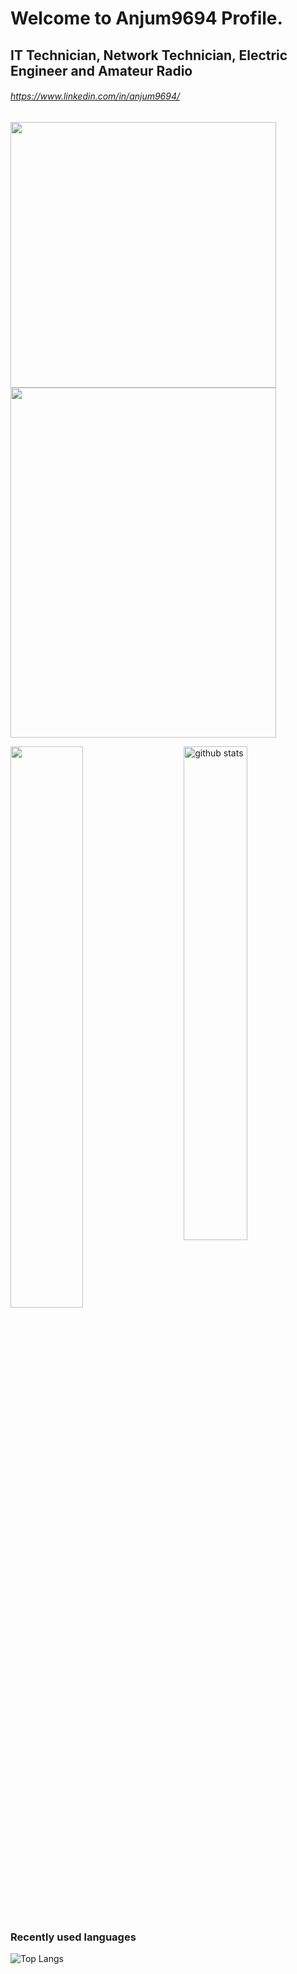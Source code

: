 # Welcome to Anjum9694 Profile.

## IT Technician, Network Technician, Electric Engineer and Amateur Radio
###### https://www.linkedin.com/in/anjum9694/

<img src="https://i.imgur.com/RXpEYBD.jpg" width="425"/> <img src="https://i.imgur.com/KcnMJZB.jpg" width="425" height="560"/>

<img src="https://github-readme-stats.vercel.app/api?username=Anjum9694&show_icons=true&theme=gotham" alt="github stats" width="45%" align="right"/>
<img src="https://github-readme-streak-stats.herokuapp.com/?user=Anjum9694&theme=dark" width="48%" >

### Recently used languages
 ![Top Langs](https://github-readme-stats.vercel.app/api/top-langs/?username=Anjum9694&layout=compact)

<!--
**Anjum9694/Anjum9694** is a ✨ _special_ ✨ repository because its `README.md` (this file) appears on your GitHub profile.

Here are some ideas to get you started:

- 🔭 I’m currently working on ...
- 🌱 I’m currently learning ...
- 👯 I’m looking to collaborate on ...
- 🤔 I’m looking for help with ...
- 💬 Ask me about ...
- 📫 How to reach me: ...
- 😄 Pronouns: ...
- ⚡ Fun fact: ...
-->
